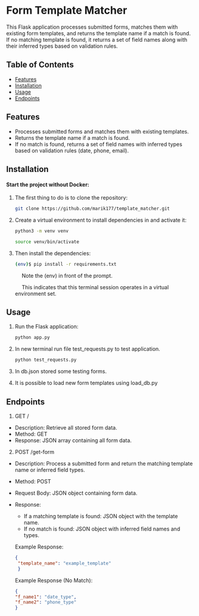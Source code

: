 # Form Template Matcher

This Flask application processes submitted forms, matches them with existing form templates, and returns the template name if a match is found. If no matching template is found, it returns a set of field names along with their inferred types based on validation rules.

## Table of Contents

- [Features](#features)
- [Installation](#installation)
- [Usage](#usage)
- [Endpoints](#endpoints)


## Features

- Processes submitted forms and matches them with existing templates.
- Returns the template name if a match is found.
- If no match is found, returns a set of field names with inferred types based on validation rules (date, phone, email).

## Installation

#### Start the project without Docker:
1. The first thing to do is to clone the repository:
    ```bash
    git clone https://github.com/marik177/template_matcher.git

    ```
2. Create a virtual environment to install dependencies in and activate it:
    ```bash
    python3 -m venv venv
   
    source venv/bin/activate
    ```   
3. Then install the dependencies:
    ```bash
   (env)$ pip install -r requirements.txt
    ```
    &emsp; Note the (env) in front of the prompt.

    &emsp; This indicates that this terminal session operates in a virtual environment set.
## Usage
1. Run the Flask application:
   ```bash
   python app.py
   ```
2. In new terminal run file test_requests.py to test application.
   ```bash
   python test_requests.py
   ```
3. In db.json stored some testing forms.

4. It is possible to load new form templates using load_db.py

## Endpoints
1. GET /
* Description: Retrieve all stored form data.
* Method: GET
* Response: JSON array containing all form data.
2. POST /get-form
* Description: Process a submitted form and return the matching template name or inferred field types.

* Method: POST

* Request Body: JSON object containing form data.

* Response:

  * If a matching template is found: JSON object with the template name.
  * If no match is found: JSON object with inferred field names and types.

  Example Response:
   ```json 
  {
    "template_name": "example_template"
    }
  ```
    Example Response (No Match):
    ```json 
  {
    "f_name1": "date_type",
    "f_name2": "phone_type"
    }
  ```
  